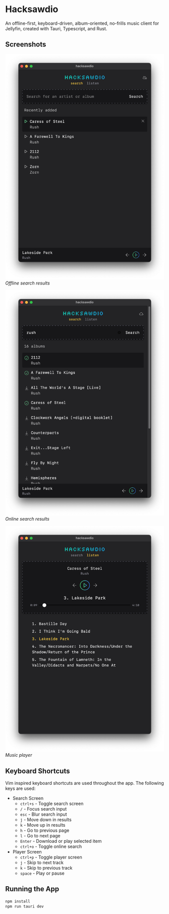 # Hacksawdio

An offline-first, keyboard-driven, album-oriented, no-frills music client for Jellyfin,
created with Tauri, Typescript, and Rust.

## Screenshots

![screenshot showing offline search results](/screenshots/results-offline.png?raw=true "Offline Search Results")
_Offline search results_

![screenshot showing online search results](/screenshots/results-online.png?raw=true "Online Search Results")
_Online search results_

![screenshot showing music player](/screenshots/player.png?raw=true "Player")
_Music player_

## Keyboard Shortcuts

Vim inspired keyboard shortcuts are used throughout the app. The following keys are used:

- Search Screen
  - `ctrl+s` - Toggle search screen
  - `/` - Focus search input
  - `esc` - Blur search input
  - `j` - Move down in results
  - `k` - Move up in results
  - `h` - Go to previous page
  - `l` - Go to next page
  - `Enter` - Download or play selected item
  - `ctrl+o` - Toggle online search
- Player Screen
  - `ctrl+p` - Toggle player screen
  - `j` - Skip to next track
  - `k` - Skip to previous track
  - `space` - Play or pause

## Running the App

```
npm install
npm run tauri dev
```
